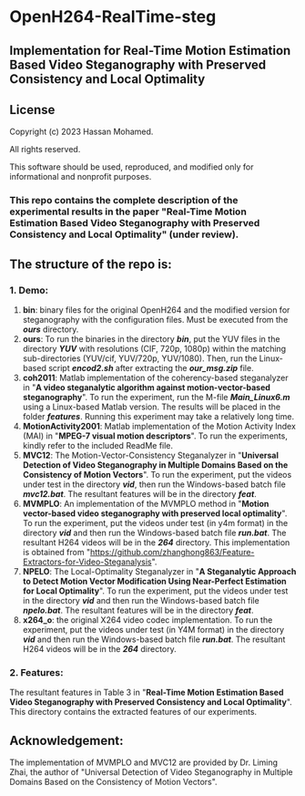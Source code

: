 # OpenH264-RealTime-steg

## Implementation for Real-Time Motion Estimation Based Video Steganography with Preserved Consistency and Local Optimality


## License
Copyright (c) 2023 Hassan Mohamed.

All rights reserved.

This software should be used, reproduced, and modified only for informational and nonprofit purposes.

### This repo contains the complete description of the experimental results in the paper "Real-Time Motion Estimation Based Video Steganography with Preserved Consistency and Local Optimality" (under review).

## The structure of the repo is:
### 1. Demo:
1. **bin**: binary files for the original OpenH264 and the modified version for steganography with the configuration files. Must be executed from the ***ours*** directory.
2. **ours**: To run the binaries in the directory ***bin***, put the YUV files in the directory ***YUV*** with resolutions (CIF, 720p, 1080p) within the matching sub-directories (YUV/cif, YUV/720p, YUV/1080). Then, run the Linux-based script ***encod2.sh*** after extracting the ***our_msg.zip*** file.
3. **coh2011**: Matlab implementation of the coherency-based steganalyzer in "**A video steganalytic algorithm against motion-vector-based steganography**". To run the experiment, run the M-file ***Main_Linux6.m*** using a Linux-based Matlab version. The results will be placed in the folder ***features***. Running this experiment may take a relatively long time.
4. **MotionActivity2001**: Matlab implementation of the Motion Activity Index (MAI) in "**MPEG-7 visual motion descriptors**". To run the experiments, kindly refer to the included ReadMe file.
5. **MVC12**: The Motion-Vector-Consistency Steganalyzer in "**Universal Detection of Video Steganography in Multiple Domains Based on the Consistency of Motion Vectors**". To run the experiment, put the videos under test in the directory ***vid***, then run the Windows-based batch file ***mvc12.bat***. The resultant features will be in the directory ***feat***.
6. **MVMPLO**: An implementation of the MVMPLO method in "**Motion vector-based video steganography with preserved local optimality**". To run the experiment, put the videos under test (in y4m format) in the directory ***vid*** and then run the Windows-based batch file ***run.bat***. The resultant H264 videos will be in the ***264*** directory. This implementation is obtained from "https://github.com/zhanghong863/Feature-Extractors-for-Video-Steganalysis".
7. **NPELO**: The Local-Optimality Steganalyzer in "**A Steganalytic Approach to Detect Motion Vector Modification Using Near-Perfect Estimation for Local Optimality**". To run the experiment, put the videos under test in the directory ***vid*** and then run the Windows-based batch file ***npelo.bat***. The resultant features will be in the directory ***feat***.
8. **x264_o**: the original X264 video codec implementation. To run the experiment, put the videos under test (in Y4M format) in the directory ***vid*** and then run the Windows-based batch file ***run.bat***. The resultant H264 videos will be in the ***264*** directory.
### 2. Features:
The resultant features in Table 3 in "**Real-Time Motion Estimation Based Video Steganography with Preserved Consistency and Local Optimality**". This directory contains the extracted features of our experiments.

## Acknowledgement:
The implementation of MVMPLO and MVC12 are provided by Dr. Liming Zhai, the author of "Universal Detection of Video Steganography in Multiple Domains Based on the Consistency of Motion Vectors".

